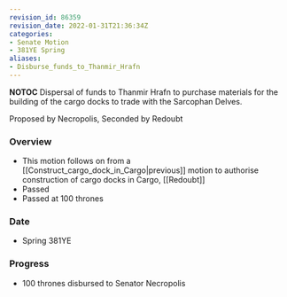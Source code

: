 ```yaml
---
revision_id: 86359
revision_date: 2022-01-31T21:36:34Z
categories:
- Senate Motion
- 381YE Spring
aliases:
- Disburse_funds_to_Thanmir_Hrafn
---
```



__NOTOC__
Dispersal of funds to Thanmir Hrafn to purchase materials for the building of the cargo docks to trade with the Sarcophan Delves.

Proposed by Necropolis, Seconded by Redoubt
 
### Overview
* This motion follows on from a [[Construct_cargo_dock_in_Cargo|previous]] motion to authorise construction of cargo docks in Cargo, [[Redoubt]]
* Passed
* Passed at 100 thrones
 
### Date
* Spring 381YE
 
### Progress
* 100 thrones disbursed to Senator Necropolis